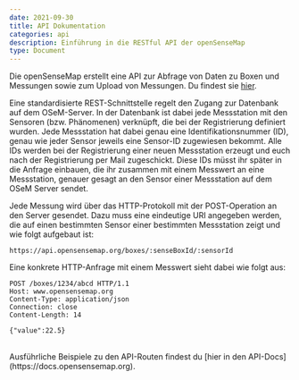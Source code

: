 ```yaml
---
date: 2021-09-30
title: API Dokumentation
categories: api
description: Einführung in die RESTful API der openSenseMap
type: Document
---
```


Die openSenseMap erstellt eine API zur Abfrage von Daten zu Boxen und Messungen sowie zum Upload von Messungen. Du findest sie [hier](https://api.opensensemap.org/).


Eine standardisierte REST-Schnittstelle regelt den Zugang zur Datenbank auf dem OSeM-Server. In der Datenbank ist dabei jede Messstation mit den Sensoren (bzw. Phänomenen) verknüpft, die bei der Registrierung definiert wurden. Jede Messstation hat dabei genau eine Identifikationsnummer (ID), genau wie jeder Sensor jeweils eine Sensor-ID zugewiesen bekommt. Alle IDs werden bei der Registrierung einer neuen Messstation erzeugt und euch nach der Registrierung per Mail zugeschickt. Diese IDs müsst ihr später in die Anfrage einbauen, die ihr zusammen mit einem Messwert an eine Messstation, genauer gesagt an den Sensor einer Messstation auf dem OSeM Server sendet.

Jede Messung wird über das HTTP-Protokoll mit der POST-Operation an den Server gesendet. Dazu muss eine eindeutige URI angegeben werden, die auf einen bestimmten Sensor einer bestimmten Messstation zeigt und wie folgt aufgebaut ist:

`https://api.opensensemap.org/boxes/:senseBoxId/:sensorId
`


Eine konkrete HTTP-Anfrage mit einem Messwert sieht dabei wie folgt aus:
```
POST /boxes/1234/abcd HTTP/1.1
Host: www.opensensemap.org
Content-Type: application/json
Connection: close
Content-Length: 14

{"value":22.5}
```

<br>
Ausführliche Beispiele zu den API-Routen findest du [hier in den API-Docs](https://docs.opensensemap.org).